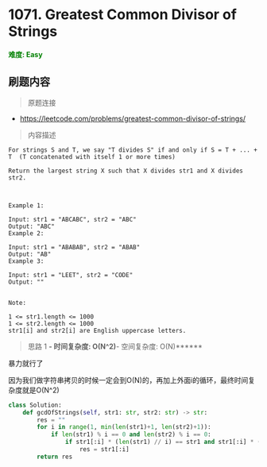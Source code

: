 # 1071. Greatest Common Divisor of Strings

**<font color=green>难度: Easy</font>**

## 刷题内容

> 原题连接

* https://leetcode.com/problems/greatest-common-divisor-of-strings/

> 内容描述

```
For strings S and T, we say "T divides S" if and only if S = T + ... + T  (T concatenated with itself 1 or more times)

Return the largest string X such that X divides str1 and X divides str2.

 

Example 1:

Input: str1 = "ABCABC", str2 = "ABC"
Output: "ABC"
Example 2:

Input: str1 = "ABABAB", str2 = "ABAB"
Output: "AB"
Example 3:

Input: str1 = "LEET", str2 = "CODE"
Output: ""
 

Note:

1 <= str1.length <= 1000
1 <= str2.length <= 1000
str1[i] and str2[i] are English uppercase letters.
```

> 思路 1
******- 时间复杂度: O(N^2)******- 空间复杂度: O(N)******



暴力就行了

因为我们做字符串拷贝的时候一定会到O(N)的，再加上外面i的循环，最终时间复杂度就是O(N^2)

```python
class Solution:
    def gcdOfStrings(self, str1: str, str2: str) -> str:
        res = ""
        for i in range(1, min(len(str1)+1, len(str2)+1)):
            if len(str1) % i == 0 and len(str2) % i == 0:
                if str1[:i] * (len(str1) // i) == str1 and str1[:i] * (len(str2) // i) == str2:
                    res = str1[:i]
        return res
```























